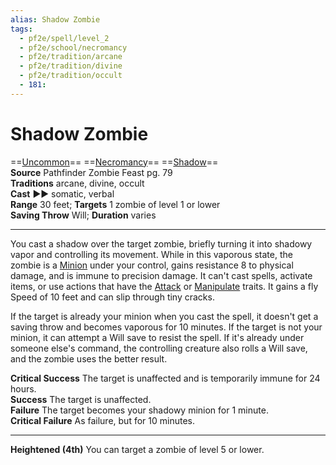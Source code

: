 ```yaml
---
alias: Shadow Zombie
tags:
  - pf2e/spell/level_2
  - pf2e/school/necromancy
  - pf2e/tradition/arcane
  - pf2e/tradition/divine
  - pf2e/tradition/occult
  - 181:
---
```


# Shadow Zombie

==[Uncommon](../../../Traits/Uncommon.md)== ==[Necromancy](../../../Traits/Necromancy.md)== ==[Shadow](../../../Traits/Shadow.md)==  
__Source__ Pathfinder Zombie Feast pg. 79  
**Traditions** arcane, divine, occult  
**Cast** ►► somatic, verbal  
**Range** 30 feet; **Targets** 1 zombie of level 1 or lower  
**Saving Throw** Will; **Duration** varies

---

You cast a shadow over the target zombie, briefly turning it into shadowy vapor and controlling its movement. While in this vaporous state, the zombie is a [Minion](../../../Traits/Minion.md) under your control, gains resistance 8 to physical damage, and is immune to precision damage. It can't cast spells, activate items, or use actions that have the [Attack](../../../Traits/Attack.md) or [Manipulate](../../../Traits/Manipulate.md) traits. It gains a fly Speed of 10 feet and can slip through tiny cracks.

If the target is already your minion when you cast the spell, it doesn't get a saving throw and becomes vaporous for 10 minutes. If the target is not your minion, it can attempt a Will save to resist the spell. If it's already under someone else's command, the controlling creature also rolls a Will save, and the zombie uses the better result.

**Critical Success** The target is unaffected and is temporarily immune for 24 hours.  
**Success** The target is unaffected.  
**Failure** The target becomes your shadowy minion for 1 minute.  
**Critical Failure** As failure, but for 10 minutes.

<hr>

**Heightened (4th)** You can target a zombie of level 5 or lower.
